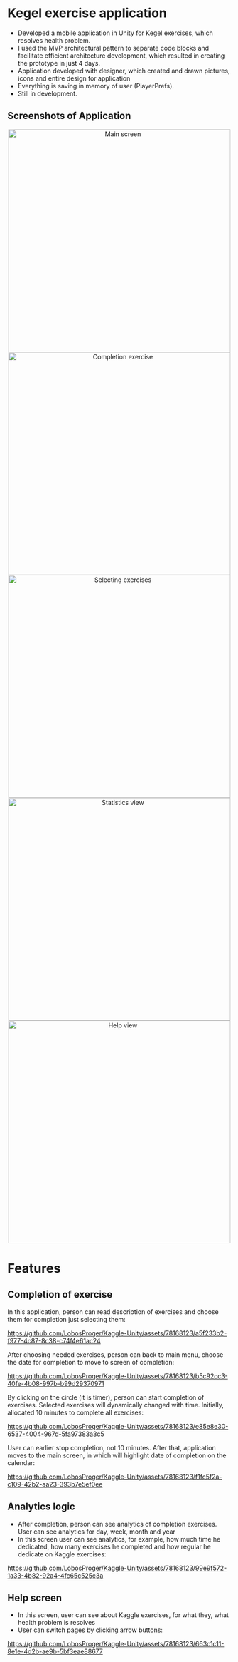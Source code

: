 # Kegel exercise application

* Developed a mobile application in Unity for Kegel exercises, which resolves health problem. 
* I used the MVP architectural pattern to separate code blocks and facilitate efficient architecture development, which resulted in creating the prototype in just 4 days.
* Application developed with designer, which created and drawn pictures, icons and entire design for application
* Everything is saving in memory of user (PlayerPrefs).
* Still in development.

## Screenshots of Application

<p align="center">
  <img src="https://github.com/LobosProger/Kaggle-Unity/assets/78168123/1993847d-f299-44d7-ae2a-3e094e6321f6" height="500" alt="Main screen">
  <img src="https://github.com/LobosProger/Kaggle-Unity/assets/78168123/b570ad78-e29d-4c9d-b04f-bfa5dd7e1a52" height="500" alt="Completion exercise">
  <img src="https://github.com/LobosProger/Kaggle-Unity/assets/78168123/d55474ac-4565-4c40-a58f-268b8976fe17" height="500" alt="Selecting exercises">
  <img src="https://github.com/LobosProger/Kaggle-Unity/assets/78168123/c3b99d9a-73e2-4961-aed1-52b68a41feed" height="500" alt="Statistics view">
  <img src="https://github.com/LobosProger/Kaggle-Unity/assets/78168123/8bf8d861-7b0f-42d7-b202-32217dd9b258" height="500" alt="Help view">
</p>

# Features

## Completion of exercise

In this application, person can read description of exercises and choose them for completion just selecting them:

https://github.com/LobosProger/Kaggle-Unity/assets/78168123/a5f233b2-f977-4c87-8c38-c74f4e61ac24

After choosing needed exercises, person can back to main menu, choose the date for completion to move to screen of completion:

https://github.com/LobosProger/Kaggle-Unity/assets/78168123/b5c92cc3-40fe-4b08-997b-b99d29370971

By clicking on the circle (it is timer), person can start completion of exercises. Selected exercises will dynamically changed with time. Initially, allocated 10 minutes to complete all exercises:

https://github.com/LobosProger/Kaggle-Unity/assets/78168123/e85e8e30-6537-4004-967d-5fa97383a3c5

User can earlier stop completion, not 10 minutes. After that, application moves to the main screen, in which will highlight date of completion on the calendar:

https://github.com/LobosProger/Kaggle-Unity/assets/78168123/f1fc5f2a-c109-42b2-aa23-393b7e5ef0ee

## Analytics logic

* After completion, person can see analytics of completion exercises. User can see analytics for day, week, month and year
* In this screen user can see analytics, for example, how much time he dedicated, how many exercises he completed and how regular he dedicate on Kaggle exercises:

https://github.com/LobosProger/Kaggle-Unity/assets/78168123/99e9f572-1a33-4b82-92a4-4fc65c525c3a

## Help screen

* In this screen, user can see about Kaggle exercises, for what they, what health problem is resolves
* User can switch pages by clicking arrow buttons:
  
https://github.com/LobosProger/Kaggle-Unity/assets/78168123/663c1c11-8e1e-4d2b-ae9b-5bf3eae88677
